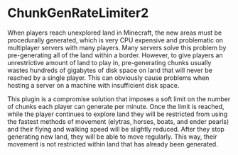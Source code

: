 # ChunkGenRateLimiter2
 
When players reach unexplored land in Minecraft, the new areas must be procedurally generated, which is very CPU expensive and problematic on multiplayer servers with many players. Many servers solve this problem by pre-generating all of the land within a border. However, to give players an unrestrictive amount of land to play in, pre-generating chunks usually wastes hundreds of gigabytes of disk space on land that will never be reached by a single player. This can obviously cause problems when hosting a server on a machine with insufficient disk space.

This plugin is a compromise solution that imposes a soft limit on the number of chunks each player can generate per minute. Once the limit is reached, while the player continues to explore land they will be restricted from using the fastest methods of movement (elytras, horses, boats, and ender pearls) and their flying and walking speed will be slightly reduced. After they stop generating new land, they will be able to move regularly. This way, their movement is not restricted within land that has already been generated.
